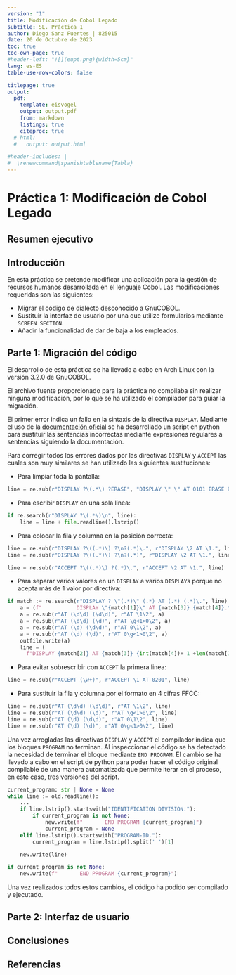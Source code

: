 ```yaml
---
version: "1"
title: Modificación de Cobol Legado
subtitle: SL. Práctica 1
author: Diego Sanz Fuertes | 825015
date: 20 de Octubre de 2023
toc: true
toc-own-page: true
#header-left: "![](eupt.png){width=5cm}"
lang: es-ES
table-use-row-colors: false

titlepage: true
output:
  pdf:
    template: eisvogel
    output: output.pdf
    from: markdown
    listings: true
    citeproc: true
  # html:
  #   output: output.html

#header-includes: |
#  \renewcommand\spanishtablename{Tabla}
---
```


# Práctica 1: Modificación de Cobol Legado

## Resumen ejecutivo

## Introducción

En esta práctica se pretende modificar una aplicación para la gestión de recursos humanos desarrollada en el lenguaje Cobol. Las modificaciones requeridas son las siguientes:

+ Migrar el código de dialecto desconocido a GnuCOBOL.
+ Sustituir la interfaz de usuario por una que utilize formularios mediante `SCREEN SECTION`.
+ Añadir la funcionalidad de dar de baja a los empleados.

## Parte 1: Migración del código

El desarrollo de esta práctica se ha llevado a cabo en Arch Linux con la versión 3.2.0 de GnuCOBOL.

El archivo fuente proporcionado para la práctica no compilaba sin realizar ninguna modificación, por lo que se ha utilizado el compilador para guiar la migración.

El primer error indica un fallo en la sintaxis de la directiva `DISPLAY`. Mediante el uso de la [documentación oficial](https://gnucobol.sourceforge.io/faq/master.html) se ha desarrollado un script en python para sustituir las sentencias incorrectas mediante expresiones regulares a sentencias siguiendo la documentación. 

Para corregir todos los errores dados por las directivas `DISPLAY` y `ACCEPT` las cuales son muy similares se han utilizado las siguientes sustituciones:

+ Para limpiar toda la pantalla: 

```python
line = re.sub(r"DISPLAY ?\(.*\) ?ERASE", "DISPLAY \" \" AT 0101 ERASE EOS", line)
```

+ Para escribir `DISPLAY` en una sola linea:

```python
if re.search(r"DISPLAY ?\(.*\)\n", line):
	line = line + file.readline().lstrip()
```

+ Para colocar la fila y columna en la posición correcta:

```python
line = re.sub(r"DISPLAY ?\((.*)\) ?\n?(.*)\.", r"DISPLAY \2 AT \1.", line)
line = re.sub(r"DISPLAY ?\((.*)\) ?\n?(.*)", r"DISPLAY \2 AT \1.", line)

line = re.sub(r"ACCEPT ?\((.*)\) ?(.*)\.", r"ACCEPT \2 AT \1.", line)
```

+ Para separar varios valores en un `DISPLAY` a varios `DISPLAY`s porque no acepta más de 1 valor por directiva:

```python
if match := re.search(r"DISPLAY ? \"(.*)\" (.*) AT (.*) (.*)\.", line):
	a = (f"           DISPLAY \"{match[1]}\" AT {match[3]} {match[4]}.\n")
	a = re.sub(r"AT (\d\d) (\d\d)", r"AT \1\2", a)
	a = re.sub(r"AT (\d\d) (\d)", r"AT \g<1>0\2", a)
	a = re.sub(r"AT (\d) (\d\d)", r"AT 0\1\2", a)
	a = re.sub(r"AT (\d) (\d)", r"AT 0\g<1>0\2", a)
	outfile.write(a)
	line = (
	  f"DISPLAY {match[2]} AT {match[3]} {int(match[4])+ 1 +len(match[1])}.\n")
```

+ Para evitar sobrescribir con `ACCEPT` la primera linea:

```python
line = re.sub(r"ACCEPT (\w+)", r"ACCEPT \1 AT 0201", line)
```

+ Para sustituir la fila y columna por el formato en 4 cifras FFCC:

```python
line = re.sub(r"AT (\d\d) (\d\d)", r"AT \1\2", line)
line = re.sub(r"AT (\d\d) (\d)", r"AT \g<1>0\2", line)
line = re.sub(r"AT (\d) (\d\d)", r"AT 0\1\2", line)
line = re.sub(r"AT (\d) (\d)", r"AT 0\g<1>0\2", line)
```

Una vez arregladas las directivas `DISPLAY` y `ACCEPT` el compilador indica que los bloques `PROGRAM` no terminan. Al inspeccionar el código se ha detectado la necesidad de terminar el bloque mediante `END PROGRAM`. El cambio se ha llevado a cabo en el script de python para poder hacer el código original compilable de una manera automatizada que permite iterar en el proceso, en este caso, tres versiones del script.

```python
current_program: str | None = None
while line := old.readline():
	...
	if line.lstrip().startswith("IDENTIFICATION DIVISION."):
		if current_program is not None:
			new.write(f"       END PROGRAM {current_program}")
			current_program = None
	elif line.lstrip().startswith("PROGRAM-ID."):
		current_program = line.lstrip().split(' ')[1]

	new.write(line)

if current_program is not None:
	new.write(f"       END PROGRAM {current_program}")
```

Una vez realizados todos estos cambios, el código ha podido ser compilado y ejecutado.

## Parte 2: Interfaz de usuario 




## Conclusiones

## Referencias